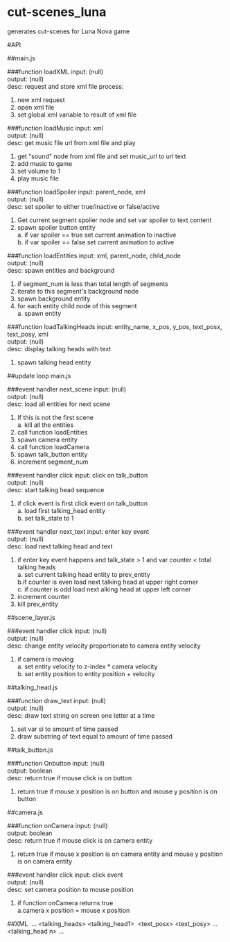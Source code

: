 cut-scenes_luna
==============

generates cut-scenes for Luna Nova game

#API

##main.js


###function loadXML
input: (null)  
output: (null)  
desc: request and store xml file
process:  
1. new xml request  
2. open xml file  
3. set global xml variable to result of xml file

###function loadMusic
input: xml  
output: (null)  
desc: get music file url from xml file and play  
1. get "sound" node from xml file and set music_url to url text  
2. add music to game  
3. set volume to 1  
4. play music file  

###function loadSpoiler
input: parent_node, xml  
output: (null)  
desc: set spoiler to either true/inactive or false/active  
1. Get current segment spoiler node and set var spoiler to text content  
2. spawn spoiler button entity  
    a. if var spoiler == true set current animation to inactive  
    b. if var spoiler == false set current animation to active

###function loadEntities
input: xml, parent_node, child_node  
output: (null)  
desc: spawn entities and background    
1. if segment_num is less than total length of segments  
2. iterate to this segment's background node  
3. spawn background entity  
4. for each entity child node of this segment  
    a. spawn entity

###function loadTalkingHeads
input: entity_name, x_pos, y_pos, text_posx, text_posy, xml  
output: (null)  
desc: display talking heads with text  
1. spawn talking head entity

##update loop main.js

###event handler next_scene
input: (null)  
output: (null)  
desc: load all entities for next scene  
1. If this is not the first scene  
    a. kill all the entities  
2. call function loadEntities  
3. spawn camera entity  
4. call function loadCamera  
5. spawn talk_button entity  
6. increment segment_num

###event handler click
input: click on talk_button  
output: (null)  
desc: start talking head sequence  
1. if click event is first click event on talk_button  
    a. load first talking_head entity  
    b. set talk_state to 1

###event handler next_text
input: enter key event  
output: (null)  
desc: load next talking head and text  
1. if enter key event happens and talk_state > 1 and var counter < total talking heads  
    a. set current talking head entity to prev_entity  
    b.if counter is even load next talking head at upper right corner  
    c. if counter is odd load next alking head at upper left corner  
2. increment counter  
3. kill prev_entity

##scene_layer.js

###event handler click
input: (null)  
output: (null)  
desc: change entity velocity proportionate to camera entity velocity  
1. if camera is moving  
    a. set entity velocity to z-index * camera velocity  
    b. set entity position to entity position + velocity

##talking_head.js

###function draw_text
input: (null)  
output: (null)  
desc: draw text string on screen one letter at a time  
1. set var si to amount of time passed  
2. draw substring of text equal to amount of time passed

##talk_button.js

###function Onbutton
input: (null)  
output: boolean  
desc: return true if mouse click is on button  
1. return true if mouse x position is on button and mouse y position is on button

##camera.js

###function onCamera
input: (null)  
output: boolean  
desc: return true if mouse click is on camera entity  
1. return true if mouse x position is on camera entity and mouse y position is on camera entity

###event handler click
input: click event  
output: (null)  
desc: set camera position to mouse position  
1. if function onCamera returns true  
    a.camera x position = mouse x position

##XML
    <segment>
        <config>
            <background>
            <sound>
            <spoiler>
        <entities>
            <entity>
                <x>
                <y>
                <z>
                <height>
                <width>
                <image>
                <name>
                 ...
            <entity n>
        <talking_heads>
            <talking_head1>
                <position>
                <height>
                <width>
                <image>
                <text>
                <text_posx>
                <text_posy>
                ...
            <talking_head n>
    ...
    <segment n>
